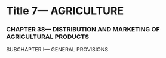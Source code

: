 
# Title 7— AGRICULTURE
### CHAPTER 38— DISTRIBUTION AND MARKETING OF AGRICULTURAL PRODUCTS

SUBCHAPTER I— GENERAL PROVISIONS
